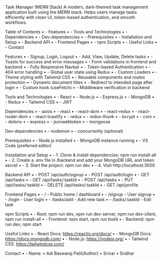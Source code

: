 Task Manager (MERN Stack)
A modern, dark-themed task management application built using the MERN stack. Helps users manage tasks efficiently with clean UI, token-based authentication, and smooth workflows.

 
Table of Contents
•	- Features
•	- Tools and Technologies
•	- Dependencies
•	- Dev-dependencies
•	- Prerequisites
•	- Installation and Setup
•	- Backend API
•	- Frontend Pages
•	- npm Scripts
•	- Useful Links
•	- Contact

Features
•	- Signup, Login, Logout
•	- Add, View, Update, Delete tasks
•	- Toasts for success and error messages
•	- Form validations in frontend and backend
•	- Fully Responsive Navbar
•	- Token-based Authentication
•	- 404 error handling
•	- Global user state using Redux
•	- Custom Loaders
•	- Theme styling with Tailwind CSS
•	- Reusable components and routes protection
•	- Dynamic document titles
•	- Redirect to intended page after login
•	- Custom hook (useFetch)
•	- Middleware verification in backend

Tools and Technologies
•	- React
•	- Node.js
•	- Express.js
•	- MongoDB
•	- Redux
•	- Tailwind CSS
•	- JWT

Dependencies
•	- axios
•	- react
•	- react-dom
•	- react-redux
•	- react-router-dom
•	- react-toastify
•	- redux
•	- redux-thunk
•	- bcrypt
•	- cors
•	- dotenv
•	- express
•	- jsonwebtoken
•	- mongoose

Dev-dependencies
•	- nodemon
•	- concurrently (optional)

Prerequisites
•	- Node.js installed
•	- MongoDB instance running
•	- VS Code (preferred editor)

Installation and Setup
•	- 1. Clone & install dependencies: npm run install-all
•	- 2. Create a .env file in /backend and add your MongoDB URL and token secret
•	- 3. Start the project: npm run dev
•	- 4. Visit http://localhost:3000

Backend API
•	- POST /api/auth/signup
•	- POST /api/auth/login
•	- GET /api/tasks
•	- GET /api/tasks/:taskId
•	- POST /api/tasks
•	- PUT /api/tasks/:taskId
•	- DELETE /api/tasks/:taskId
•	- GET /api/profile

Frontend Pages
•	- / - Public home / dashboard
•	- /signup - User signup
•	- /login - User login
•	- /tasks/add - Add new task
•	- /tasks/:taskId - Edit task

npm Scripts
•	- Root: npm run dev, npm run dev-server, npm run dev-client, npm run install-all
•	- Frontend: npm start, npm run build
•	- Backend: npm run dev, npm start

Useful Links
•	- React Docs: https://reactjs.org/docs/
•	- MongoDB Docs: https://docs.mongodb.com/
•	- Node.js: https://nodejs.org/
•	- Tailwind CSS: https://tailwindcss.com/

Contact
•	- Name: 
•	Adi Baswaraj Patil(Author)
•	Srivar
•	Sridhar
